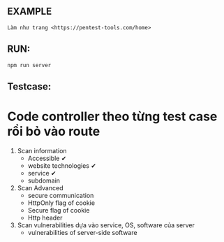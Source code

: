 ## EXAMPLE
    Làm như trang <https://pentest-tools.com/home>
## RUN: 
    npm run server
    
## Testcase:
# Code controller theo từng test case rồi bỏ vào route

1. Scan information
    - Accessible ✔
    - website technologies ✔
    - service ✔
    - subdomain
2. Scan Advanced
    - secure communication
    - HttpOnly flag of cookie
    - Secure flag of cookie
    - Http header
3. Scan vulnerabilities dựa vào service, OS, software của server
    - vulnerabilities of server-side software